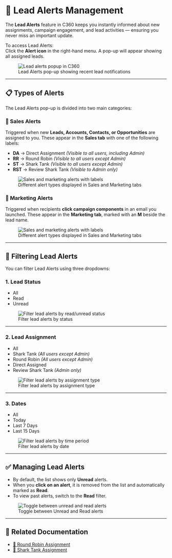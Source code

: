 # 🚨 Lead Alerts Management

The **Lead Alerts** feature in C360 keeps you instantly informed about new assignments, campaign engagement, and lead activities — ensuring you never miss an important update.

To access Lead Alerts:  
Click the **Alert icon** in the right-hand menu. A pop-up will appear showing all assigned leads.

<figure>
  <img src="/media/shortcut/lead-alert/lead-alert-navigation.png" alt="Lead alerts popup in C360" />
  <figcaption>Lead Alerts pop-up showing recent lead notifications</figcaption>
</figure>

---

## 📋 Types of Alerts

The Lead Alerts pop-up is divided into two main categories:

### 🔹 Sales Alerts

Triggered when new **Leads, Accounts, Contacts, or Opportunities** are assigned to you. These appear in the **Sales tab** with one of the following labels:

- **DA** → Direct Assignment _(Visible to all users, including Admin)_
- **RR** → Round Robin _(Visible to all users except Admin)_
- **ST** → Shark Tank _(Visible to all users except Admin)_
- **RST** → Review Shark Tank _(Visible to Admin only)_

<figure>
  <img src="/media/shortcut/lead-alert/lead-alert-sales-list.png" alt="Sales and marketing alerts with labels" />
  <figcaption>Different alert types displayed in Sales and Marketing tabs</figcaption>
</figure>

### 🔹 Marketing Alerts

Triggered when recipients **click campaign components** in an email you launched. These appear in the **Marketing tab**, marked with an **M** beside the lead name.

<figure>
  <img src="/media/shortcut/lead-alert/lead-alert-marketing-list.png" alt="Sales and marketing alerts with labels" />
  <figcaption>Different alert types displayed in Sales and Marketing tabs</figcaption>
</figure>

---

## 🔎 Filtering Lead Alerts

You can filter Lead Alerts using three dropdowns:

### 1. **Lead Status**

- All
- Read
- Unread

<figure>
  <img src="/media/shortcut/lead-alert/lead-alert-status-filter.png" alt="Filter lead alerts by read/unread status" />
  <figcaption>Filter lead alerts by status</figcaption>
</figure>

---

### 2. **Lead Assignment**

- All
- Shark Tank _(All users except Admin)_
- Round Robin _(All users except Admin)_
- Direct Assigned
- Review Shark Tank _(Admin only)_

<figure>
  <img src="/media/shortcut/lead-alert/lead-alert-assignment-filter.png" alt="Filter lead alerts by assignment type" />
  <figcaption>Filter lead alerts by assignment type</figcaption>
</figure>

---

### 3. **Dates**

- All
- Today
- Last 7 Days
- Last 15 Days

<figure>
  <img src="/media/shortcut/lead-alert/lead-alert-date-filter.png" alt="Filter lead alerts by time period" />
  <figcaption>Filter lead alerts by date</figcaption>
</figure>

---

## ✅ Managing Lead Alerts

- By default, the list shows only **Unread** alerts.
- When you **click on an alert**, it is removed from the list and automatically marked as **Read**.
- To view past alerts, switch to the **Read** filter.

<figure>
  <img src="/media/shortcut/lead-alert/lead-alert-read.png" alt="Toggle between unread and read alerts" />
  <figcaption>Toggle between Unread and Read alerts</figcaption>
</figure>

---

## 📌 Related Documentation

- [🔄 Round Robin Assignment](./shark-tank-round-robin#-round-robin-management)
- [🦈 Shark Tank Assignment](./shark-tank-round-robin#-shark-tank-management)

